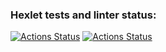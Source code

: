 ### Hexlet tests and linter status:
[![Actions Status](https://github.com/Si1adan/frontend-project-46/workflows/hexlet-check/badge.svg)](https://github.com/Si1adan/frontend-project-46/actions)
[![Actions Status](https://github.com/Si1adan/frontend-project-46/workflows/eslint-check.yml/badge.svg)](https://github.com/Si1adan/frontend-project-46/actions)
